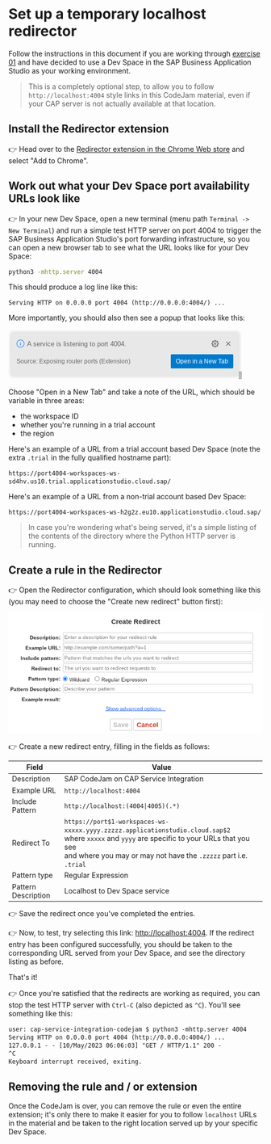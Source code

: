 # Set up a temporary localhost redirector

Follow the instructions in this document if you are working through [exercise 01](exercises/01-set-up-workspace/) and have decided to use a Dev Space in the SAP Business Application Studio as your working environment.

> This is a completely optional step, to allow you to follow `http://localhost:4004` style links in this CodeJam material, even if your CAP server is not actually available at that location.

## Install the Redirector extension

👉 Head over to the [Redirector extension in the Chrome Web store](https://chrome.google.com/webstore/detail/redirector/ocgpenflpmgnfapjedencafcfakcekcd?hl=en) and select "Add to Chrome".

## Work out what your Dev Space port availability URLs look like

👉 In your new Dev Space, open a new terminal (menu path `Terminal -> New Terminal`) and run a simple test HTTP server on port 4004 to trigger the SAP Business Application Studio's port forwarding infrastructure, so you can open a new browser tab to see what the URL looks like for your Dev Space:

```bash
python3 -mhttp.server 4004
```

This should produce a log line like this:

```text
Serving HTTP on 0.0.0.0 port 4004 (http://0.0.0.0:4004/) ...
```

More importantly, you should also then see a popup that looks like this:

![Port 4004 available](./exercises/02-explore-basic-service/assets/port-available-bas.png)

Choose "Open in a New Tab" and take a note of the URL, which should be variable in three areas:

* the workspace ID
* whether you're running in a trial account
* the region

Here's an example of a URL from a trial account based Dev Space (note the extra `.trial` in the fully qualified hostname part):

```text
https://port4004-workspaces-ws-sd4hv.us10.trial.applicationstudio.cloud.sap/
```

Here's an example of a URL from a non-trial account based Dev Space:

```text
https://port4004-workspaces-ws-h2g2z.eu10.applicationstudio.cloud.sap/
```

> In case you're wondering what's being served, it's a simple listing of the contents of the directory where the Python HTTP server is running.

## Create a rule in the Redirector

👉 Open the Redirector configuration, which should look something like this (you may need to choose the "Create new redirect" button first):

![Redirector configuration](./assets/redirector-configuration.png)

👉 Create a new redirect entry, filling in the fields as follows:

|Field|Value|
|-|-|
|Description|SAP CodeJam on CAP Service Integration|
|Example URL|`http://localhost:4004`|
|Include Pattern|`http://localhost:(4004\|4005)(.*)`|
|Redirect To|`https://port$1-workspaces-ws-xxxxx.yyyy.zzzzz.applicationstudio.cloud.sap$2` <br>where `xxxxx` and `yyyy` are specific to your URLs that you see<br>and where you may or may not have the `.zzzzz` part i.e. `.trial`|
|Pattern type|Regular Expression|
|Pattern Description|Localhost to Dev Space service|

👉 Save the redirect once you've completed the entries.

👉 Now, to test, try selecting this link: <http://localhost:4004>. If the redirect entry has been configured successfully, you should be taken to the corresponding URL served from your Dev Space, and see the directory listing as before.

That's it!

👉 Once you're satisfied that the redirects are working as required, you can stop the test HTTP server with `Ctrl-C` (also depicted as `^C`). You'll see something like this:

```console
user: cap-service-integration-codejam $ python3 -mhttp.server 4004
Serving HTTP on 0.0.0.0 port 4004 (http://0.0.0.0:4004/) ...
127.0.0.1 - - [10/May/2023 06:06:03] "GET / HTTP/1.1" 200 -
^C
Keyboard interrupt received, exiting.
```

## Removing the rule and / or extension

Once the CodeJam is over, you can remove the rule or even the entire extension; it's only there to make it easier for you to follow `localhost` URLs in the material and be taken to the right location served up by your specific Dev Space.
